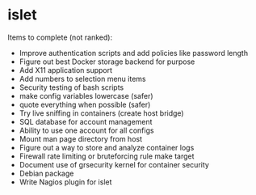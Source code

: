 islet
=========

Items to complete (not ranked):

* Improve authentication scripts and add policies like password length
* Figure out best Docker storage backend for purpose
* Add X11 application support
* Add numbers to selection menu items
* Security testing of bash scripts
* make config variables lowercase (safer)
* quote everything when possible (safer)
* Try live sniffing in containers (create host bridge)
* SQL database for account management
* Ability to use one account for all configs
* Mount man page directory from host
* Figure out a way to store and analyze container logs
* Firewall rate limiting or bruteforcing rule make target
* Document use of grsecurity kernel for container security
* Debian package
* Write Nagios plugin for islet
